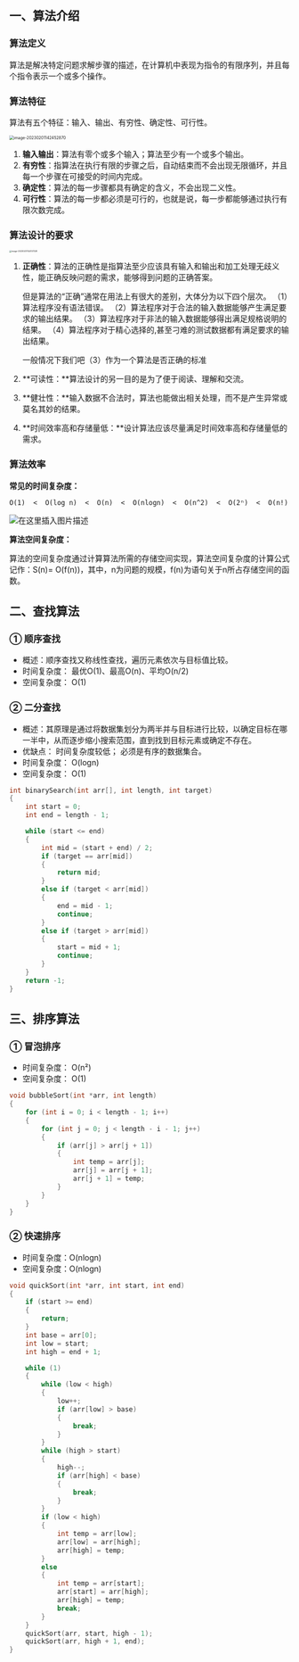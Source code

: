 ## 一、算法介绍

### 算法定义

算法是解决特定问题求解步骤的描述，在计算机中表现为指令的有限序列，并且每个指令表示一个或多个操作。

### 算法特征

算法有五个特征：输入、输出、有穷性、确定性、可行性。

<img src="./images/2-1.png" alt="image-20230201142452870" style="zoom:50%;" />

1. **输入输出**：算法有零个或多个输入；算法至少有一个或多个输出。
2. **有穷性**：指算法在执行有限的步骤之后，自动结束而不会出现无限循环，并且每一个步骤在可接受的时间内完成。
3. **确定性**：算法的每一步骤都具有确定的含义，不会出现二义性。
4. **可行性**：算法的每一步都必须是可行的，也就是说，每一步都能够通过执行有限次数完成。

### 算法设计的要求

<img src="./images/2-2.png" alt="image-20230201144137328" style="zoom:25%;" />

1. **正确性**：算法的正确性是指算法至少应该具有输入和输出和加工处理无歧义性，能正确反映问题的需求，能够得到问题的正确答案。

   但是算法的“正确”通常在用法上有很大的差别，大体分为以下四个层次。 
   （1）算法程序没有语法错误。
   （2）算法程序对于合法的输入数据能够产生满足要求的输出结果。
   （3）算法程序对于非法的输入数据能够得出满足规格说明的结果。
   （4）算法程序对于精心选择的,甚至刁难的测试数据都有满足要求的输出结果。

   一般情况下我们吧（3）作为一个算法是否正确的标准

2. **可读性：**算法设计的另一目的是为了便于阅读、理解和交流。

3. **健壮性：**输入数据不合法时，算法也能做出相关处理，而不是产生异常或莫名其妙的结果。

4. **时间效率高和存储量低：**设计算法应该尽量满足时间效率高和存储量低的需求。

### 算法效率

**常见的时间复杂度：**

`O(1)  <  O(log n)  <  O(n)  <  O(nlogn)  <  O(n^2)  <  O(2ⁿ)  <  O(n!)`

![在这里插入图片描述](./images/2-3.png)

**算法空间复杂度：**

算法的空间复杂度通过计算算法所需的存储空间实现，算法空间复杂度的计算公式记作：S(n)= O(f(n))，其中，n为问题的规模，f(n)为语句关于n所占存储空间的函数。

## 二、查找算法

### ① 顺序查找

- 概述：顺序查找又称线性查找，遍历元素依次与目标值比较。
- 时间复杂度： 最优O(1)、最高O(n)、平均O(n/2)
- 空间复杂度： O(1)



### ② 二分查找

- 概述：其原理是通过将数据集划分为两半并与目标进行比较，以确定目标在哪一半中，从而逐步缩小搜索范围，直到找到目标元素或确定不存在。
- 优缺点： 时间复杂度较低； 必须是有序的数据集合。
- 时间复杂度： O(logn)
- 空间复杂度： O(1)

```c
int binarySearch(int arr[], int length, int target)
{
	int start = 0;
	int end = length - 1;

	while (start <= end)
	{
		int mid = (start + end) / 2;
		if (target == arr[mid])
		{
			return mid;
		}
		else if (target < arr[mid])
		{
			end = mid - 1;
			continue;
		}
		else if (target > arr[mid])
		{
			start = mid + 1;
			continue;
		}
	}
	return -1;
}
```

## 三、排序算法

### ① 冒泡排序

- 时间复杂度： O(n²)
- 空间复杂度： O(1)

```c
void bubbleSort(int *arr, int length)
{
	for (int i = 0; i < length - 1; i++)
	{
		for (int j = 0; j < length - i - 1; j++)
		{
			if (arr[j] > arr[j + 1])
			{
				int temp = arr[j];
				arr[j] = arr[j + 1];
				arr[j + 1] = temp;
			}
		}
	}
}
```



### ② 快速排序

- 时间复杂度：O(nlogn)
- 空间复杂度：O(nlogn)

```c
void quickSort(int *arr, int start, int end)
{
	if (start >= end)
	{
		return;
	}
	int base = arr[0];
	int low = start;
	int high = end + 1;

	while (1)
	{
		while (low < high)
		{
			low++;
			if (arr[low] > base)
			{
				break;
			}
		}
		while (high > start)
		{
			high--;
			if (arr[high] < base)
			{
				break;
			}
		}
		if (low < high)
		{
			int temp = arr[low];
			arr[low] = arr[high];
			arr[high] = temp;
		}
		else
		{
			int temp = arr[start];
			arr[start] = arr[high];
			arr[high] = temp;
			break;
		}
	}
	quickSort(arr, start, high - 1);
	quickSort(arr, high + 1, end);
}
```

